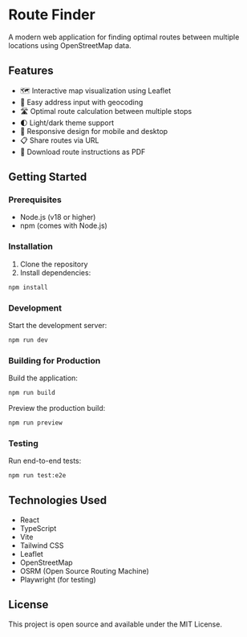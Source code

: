 # Route Finder

A modern web application for finding optimal routes between multiple locations using OpenStreetMap data.

## Features

- 🗺️ Interactive map visualization using Leaflet
- 📍 Easy address input with geocoding
- 🛣️ Optimal route calculation between multiple stops
- 🌓 Light/dark theme support
- 📱 Responsive design for mobile and desktop
- 📋 Share routes via URL
- 📄 Download route instructions as PDF

## Getting Started

### Prerequisites

- Node.js (v18 or higher)
- npm (comes with Node.js)

### Installation

1. Clone the repository
2. Install dependencies:
```bash
npm install
```

### Development

Start the development server:
```bash
npm run dev
```

### Building for Production

Build the application:
```bash
npm run build
```

Preview the production build:
```bash
npm run preview
```

### Testing

Run end-to-end tests:
```bash
npm run test:e2e
```

## Technologies Used

- React
- TypeScript
- Vite
- Tailwind CSS
- Leaflet
- OpenStreetMap
- OSRM (Open Source Routing Machine)
- Playwright (for testing)

## License

This project is open source and available under the MIT License.
